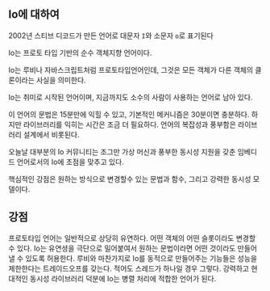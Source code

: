 ## Io에 대하여

2002년 스티브 디코드가 만든 언어로 대문자 `I`와 소문자 `o`로 표기된다

Io는 프로토 타입 기반의 순수 객체지향 언어이다.

Io는 루비나 자바스크립트처럼 프로토타입언어인데, 그것은 모든 객체가 다른 객체의 클론이라는 사실을 의미한다.

Io는 취미로 시작된 언어이며, 지금까지도 소수의 사람이 사용하는 언어로 남아 있다.

이 언어의 문법은 15분만에 익힐 수 있고, 기본적인 메커니즘은 30분이면 충분하다. 하지만 라이브러리를 익히는 시간은 조금 더 필요하다. 언어의 복잡성과 풍부함은 라이브러리 설계에서 비롯된다.

오늘날 대부분의 Io 커뮤니티는 조그만 가상 머신과 풍부한 동시성 지원을 갖춘 임베디드 언어로서의 Io에 초점을 맞추고 있다.

핵심적인 강점은 원하는 방식으로 변경할수 있는 문법과 함수, 그리고 강력한 동시성 모델이다.



## 강점

프로토타입 언어는 일반적으로 상당히 유연하다. 어떤 객체의 어떤 슬롯이라도 변경할 수 있다. Io는 유연셩을 극단으로 밀어붙여서 원하는 문법이라면 어떤 것이라도 만들어낼 수 있도록 허용한다. 루비와 마찬가지로 Io를 동적으로 만들어주는 기능들은 성능을 제한한다는 트레이드오프를 갖는다. 적어도 스레드가 하나일 경우 그렇다. 강력하고 현대적인 동시성 라이브러리 덕분에 Io는 병렬 처리에 적합한 언어가 된다.